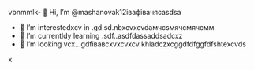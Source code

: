 vbnmmlk- 👋 Hi, I’m @mashanovak12івафівачясasdsa
- 👀 I’m interestedxcv in .gd.sd.nbxcvxcvdaмчсsмячсмячсмм
- 🌱 I’m currentldy learning .sdf..asdfdassaddsadcxz
- 💞️ I’m looking vcx...gdfівавcxvxcvxcv
khladczxcggdfdfggfdfshtexcvds
<!---cxzgfdfsdvfvcxv
mashanovak12/mashanovak12 is a ✨ special cv✨ repository because its `README.md` (this file) appears on your GitHub profile.
You can click the Praseview link to take a look at your chancxzcges.xzcxzczxc
--->x
